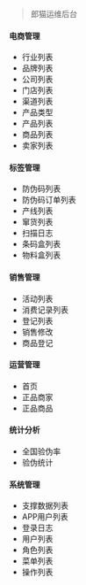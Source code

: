 > 郎猫运维后台

#### 电商管理
- 行业列表
- 品牌列表
- 公司列表
- 门店列表
- 渠道列表
- 产品类型
- 产品列表
- 商品列表
- 卖家列表

#### 标签管理
- 防伪码列表
- 防伪码订单列表
- 产线列表
- 窜货列表
- 扫描日志
- 条码盒列表
- 物料盒列表

#### 销售管理
- 活动列表
- 消费记录列表
- 登记列表
- 销售修改
- 商品登记

#### 运营管理
- 首页
- 正品商家
- 正品商品

#### 统计分析
- 全国验伪率
- 验伪统计

#### 系统管理
- 支撑数据列表
- APP用户列表
- 登录日志
- 用户列表
- 角色列表
- 菜单列表
- 操作列表 
